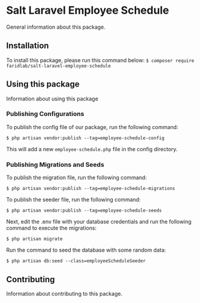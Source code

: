 # Salt Laravel Employee Schedule

General information about this package.

## Installation

To install this package, please run this command below:
```$ composer require faridlab/salt-laravel-employee-schedule```

## Using this package

Information about using this package

### Publishing Configurations

To publish the config file of our package, run the following command:

```$ php artisan vendor:publish --tag=employee-schedule-config```

This will add a new ```employee-schedule.php``` file in the config directory.

### Publishing Migrations and Seeds

To publish the migration file, run the following command:

```$ php artisan vendor:publish --tag=employee-schedule-migrations```

To publish the seeder file, run the following command:

```$ php artisan vendor:publish --tag=employee-schedule-seeds```

Next, edit the .env file with your database credentials and run the following command to execute the migrations:

```$ php artisan migrate```

Run the command to seed the database with some random data:

```$ php artisan db:seed --class=employeeScheduleSeeder```

## Contributing

Information about contributing to this package.
